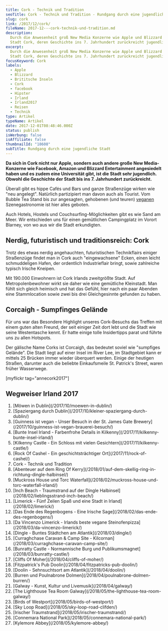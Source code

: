 ```yaml
---
title: Cork - Technik und Tradition
seoTitle: Cork - Technik und Tradition - Rundgang durch eine jugendliche Stadt
slug: cork
link: /2017/12/cork/
fileName: 2017-12---cork-technik-und-tradition.md
description:
  Durch die Anwesenheit groß New Media Konzerne wie Apple und Blizzard wirkt die
  Stadt Cork, deren Geschichte ins 7. Jahrhundert zurückreicht jugendlich.
excerpt:
  Durch die Anwesenheit groß New Media Konzerne wie Apple und Blizzard wirkt die
  Stadt Cork, deren Geschichte ins 7. Jahrhundert zurückreicht jugendlich.
focusKeyword: Cork
labels:
  - Apple
  - Blizzard
  - Brititsche Inseln
  - Cork
  - facebook
  - Hipster
  - Irland
  - Irland2017
  - Reisen
  - Technik
type: Artikel
typeName: Artikel
date: 2017-12-01T08:48:46.000Z
status: publish
isWerbung: false
isAffiliate: false
thumbnailId: "18608"
subTitle: Rundgang durch eine jugendliche Stadt
---
```


<strong>Da sich in Cork nicht nur Apple, sondern auch andere große New
Media-Konzerne wie Facebook, Amazon und Blizzard Entertainment angesiedelt haben
und es zudem eine Universität gibt, ist die Stadt sehr jugendlich. Obwohl die
Geschichte der Stadt bis ins 7. Jahrhundert zurückreicht.</strong>

Überall gibt es hippe Cafés und Bars und ganze Straßenzüge wirken wie "neu
angelegt". Natürlich partizipiert man davon auch als Tourist. Vom Bubble Tea
Stand bis zur angesagten, gehobenen (und teuren) [veganen](/category/vegan-2/)
Szenegastronomie ist hier alles geboten.

Auch Hotels, Hostels und Couchsurfing-Möglichkeiten gibt es wie Sand am Meer.
Wir entschieden uns für einen gemütlichen Campingplatz im Vorort Blarney, von wo
aus wir die Stadt erkundigten.

## Nerdig, futuristisch und traditionsreich: Cork

Trotz des etwas nerdig angehauchten, futuristischen Technikflairs einiger
Straßenzüge findet man in Cork auch "eingewachsene" Ecken, einen leicht
schmuddeligen Hafen, der ordentlich Industrieflair bringt, sowie zahlreiche
typisch Irische Kneipen.

Mit 190.000 Einwohnern ist Cork Irlands zweitgrößte Stadt. Auf
Metropolenbewohner wirkt sie daher wie eine gemütliche Kleinstadt. Man fühlt
sich gleich heimisch und hat das Gefühl, hier nach ein paar Abenden eine
Stammlocation sowie zwei bis drei Gleichgesinnte gefunden zu haben.

## Corcaigh - Sumpfinges Gelände

Für uns war das Besondere Highlight unseres Cork-Besuchs das Treffen mit einem
guten alten Freund, der seit einiger Zeit dort lebt und die Stadt wie seine
Westentasche kennt. Er hatte einige tolle Insidertipps parat und führte uns zu
allen Hotspots.

Der gälische Name Corks ist Corcaigh, das bedeutet soviel wie "sumpfiges
Gelände". Die Stadt liegt auf einer Insel im River Lee, im Stadtgebiet kann er
mittels 25 Brücken immer wieder überquert werden. Einige der heutigen Straßen,
darunter auch die beliebte Einkaufsmeile St. Patrick's Street, waren früher
Wasserwege.

[myflickr tag="annecork2017"]

## Wegweiser Irland 2017

<ol>
    <li> [Möwen in Dublin](/2017/10/moewen-in-dublin/) </li>
    <li> [Spaziergang durch Dublin](/2017/10/kleiner-spaziergang-durch-dublin/) </li>
    <li> [Guinness ist vegan - Unser Besuch in der St. James Gate Brewery](/2017/10/guinness-ist-vegan-brauerei-besuch/) </li>
    <li> [Bunte Insel Irland - Farbenfrohe Details in Kilkenny](/2017/11/kilkenny-bunte-insel-irland/) </li>
    <li> [Kilkenny Castle - Ein Schloss mit vielen Gesichtern](/2017/11/kilkenny-castle/) </li>
    <li> [Rock Of Cashel - Ein geschichtsträchtiger Ort](/2017/11/rock-of-cashel/) </li>
    <li>Cork - Technik und Tradition</li>
    <li> [Abenteuer auf dem Ring Of Kerry](/2018/01/auf-dem-skellig-ring-in-richtung-dingle-halbinsel/) </li>
    <li> [Muckross House und Torc Waterfall](/2018/02/muckross-house-und-torc-waterfall-irland/) </li>
    <li> [Inch Beach - Traumstrand auf der Dingle Halbinsel](/2018/02/lieblingsstrand-inch-beach/) </li>
    <li> [Limerick - Fünf Zeilen Spaß und eine Stadt in Irland](/2018/02/limerick/) </li>
    <li> [Das Ende des Regenbogens - Eine Irische Sage](/2018/02/das-ende-des-regenbogens/) </li>
    <li> [Da Vincenzo Limerick - Irlands beste vegane Steinofenpizza](/2018/03/da-vincenzo-limerick/) </li>
    <li> [Dingle - Buntes Städtchen am Atlantik](/2018/03/dingle/) </li>
    <li> [Curraghchase Caravan &amp; Camp Site - Kilcornan](/2018/03/curraghchase-caravan-camp-site/) </li>
    <li> [Bunratty Castle - Normannische Burg und Publikumsmagnet](/2018/03/bunratty-castle/) </li>
    <li> [Cliffs Of Moher](/2018/04/cliffs-of-moher/) </li>
    <li> [Fitzpatrick's Pub Doolin](/2018/04/fitzpatricks-pub-doolin/) </li>
    <li> [Doolin - Sehnsuchtsort am Atlantik](/2018/04/doolin/) </li>
    <li> [Burren und Poulnabrone Dolmen](/2018/04/poulnabrone-dolmen-burren/) </li>
    <li> [Galway - Kunst, Kultur und Livemusik](/2018/04/galway/) </li>
    <li> [The Lighthouse Tea Room Galway](/2018/05/the-lighthouse-tea-room-galway/) </li>
    <li> [Birds of Westport](/2018/05/birds-of-westport/) </li>
    <li> [Sky Loop Road](/2018/05/sky-loop-road-clifden/) </li>
    <li> [Irischer Traumstrand](/2018/05/irischer-traumstrand/) </li>
    <li> [Connemara National Park](/2018/05/connemara-national-park/) </li>
    <li> [Kylemore Abbey](/2018/05/kylemore-abbey/) </li>
</ol>
